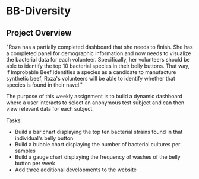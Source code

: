 # BB-Diversity

## Project Overview

"Roza has a partially completed dashboard that she needs to finish. She has a completed panel for demographic information and now needs to visualize the bacterial data for each volunteer. Specifically, her volunteers should be able to identify the top 10 bacterial species in their belly buttons. That way, if Improbable Beef identifies a species as a candidate to manufacture synthetic beef, Roza's volunteers will be able to identify whether that species is found in their navel."

The purpose of this weekly assignment is to build a dynamic dashboard where a user interacts to select an anonymous test subject and can then view relevant data for each subject. 

Tasks:
* Build a bar chart displaying the top ten bacterial strains found in that individual's belly button
* Build a bubble chart displaying the number of bacterial cultures per samples
* Build a gauge chart displaying the frequency of washes of the belly button per week
* Add three additional developments to the website
